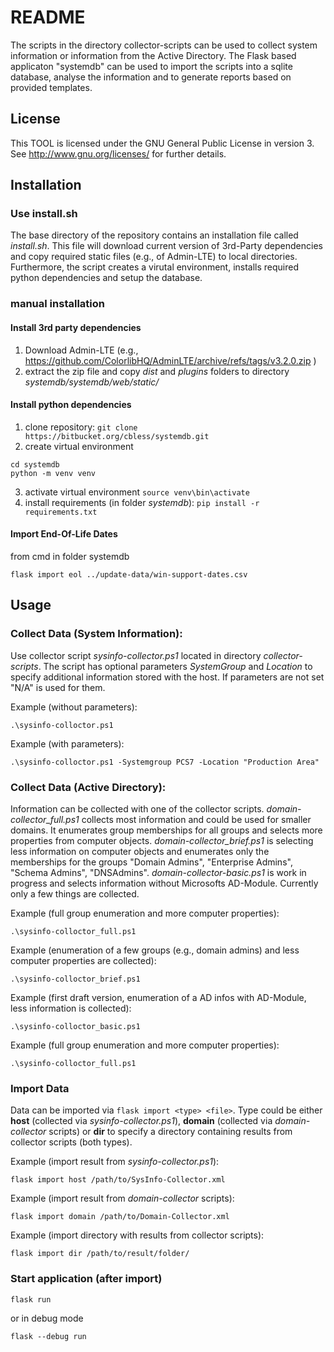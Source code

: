 # README #

The scripts in the directory collector-scripts can be used to collect system information or information from the Active Directory. The Flask based applicaton "systemdb" can be used to import the scripts into a sqlite database, analyse the information and to generate reports based on provided templates.

## License ##
This TOOL is licensed under the GNU General Public License in version 3. See http://www.gnu.org/licenses/ for further details.


## Installation ##

### Use install.sh ###
The base directory of the repository contains an installation file called *install.sh*. This file will download current version of 3rd-Party dependencies and copy required static files (e.g., of Admin-LTE) to local directories. Furthermore, the script creates a virutal environment, installs required python dependencies and setup the database. 

### manual installation ###

#### Install 3rd party dependencies ###
1. Download Admin-LTE (e.g., https://github.com/ColorlibHQ/AdminLTE/archive/refs/tags/v3.2.0.zip )
2. extract the zip file and copy *dist* and *plugins* folders to directory *systemdb/systemdb/web/static/*

#### Install python dependencies ####
1. clone repository: `git clone https://bitbucket.org/cbless/systemdb.git`
2. create virtual environment
```
cd systemdb
python -m venv venv
```
3. activate virtual environment `source venv\bin\activate`
4. install requirements (in folder *systemdb*): `pip install -r requirements.txt`

#### Import End-Of-Life Dates ####
from cmd in folder systemdb
```
flask import eol ../update-data/win-support-dates.csv

```


## Usage ##


### Collect Data (System Information): ###

Use collector script *sysinfo-collector.ps1* located in directory *collector-scripts*. The script has optional parameters *SystemGroup* and *Location* to specify additional information stored with the host. If parameters are not set "N/A" is used for them.

Example (without parameters):
```
.\sysinfo-colloctor.ps1
```


Example (with parameters):
```
.\sysinfo-colloctor.ps1 -Systemgroup PCS7 -Location "Production Area"
```

### Collect Data (Active Directory): ###

Information can be collected with one of the collector scripts. *domain-collector_full.ps1* collects most information and could be used for smaller domains. It enumerates group memberships for all groups and selects more properties from computer objects.
*domain-collector_brief.ps1* is selecting less information on computer objects and enumerates only the memberships for the groups "Domain Admins", "Enterprise Admins", "Schema Admins", "DNSAdmins".
*domain-collector-basic.ps1* is work in progress and selects information without Microsofts AD-Module. Currently only a few things are collected. 

Example (full group enumeration and more computer properties):
```
.\sysinfo-colloctor_full.ps1
```

Example (enumeration of a few groups (e.g., domain admins) and less computer properties are collected):
```
.\sysinfo-colloctor_brief.ps1
```


Example (first draft version, enumeration of a AD infos with AD-Module, less information is collected):
```
.\sysinfo-colloctor_basic.ps1
```



Example (full group enumeration and more computer properties):
```
.\sysinfo-colloctor_full.ps1
```

### Import Data ###

Data can be imported via `flask import <type> <file>`. Type could be either **host** (collected via *sysinfo-collector.ps1*), **domain** (collected via *domain-collector* scripts) or **dir** to specify a directory containing results from collector scripts (both types).

Example (import result from *sysinfo-collector.ps1*):
```
flask import host /path/to/SysInfo-Collector.xml
```

Example (import result from *domain-collector* scripts):
```
flask import domain /path/to/Domain-Collector.xml
```

Example (import directory with results from collector scripts):
```
flask import dir /path/to/result/folder/
```

### Start application (after import) ####

```
flask run
```
or in debug mode

```
flask --debug run
```
